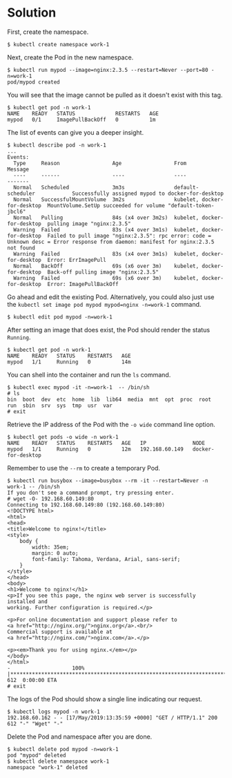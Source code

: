 # Solution

First, create the namespace.

```shell
$ kubectl create namespace work-1
```

Next, create the Pod in the new namespace.

```shell
$ kubectl run mypod --image=nginx:2.3.5 --restart=Never --port=80 -n=work-1
pod/mypod created
```

You will see that the image cannot be pulled as it doesn't exist with this tag.

```shell
$ kubectl get pod -n work-1
NAME    READY   STATUS             RESTARTS   AGE
mypod   0/1     ImagePullBackOff   0          1m
```

The list of events can give you a deeper insight.

```shell
$ kubectl describe pod -n work-1
...
Events:
  Type     Reason                 Age                 From                         Message
  ----     ------                 ----                ----                         -------
  Normal   Scheduled              3m3s                default-scheduler            Successfully assigned mypod to docker-for-desktop
  Normal   SuccessfulMountVolume  3m2s                kubelet, docker-for-desktop  MountVolume.SetUp succeeded for volume "default-token-jbcl6"
  Normal   Pulling                84s (x4 over 3m2s)  kubelet, docker-for-desktop  pulling image "nginx:2.3.5"
  Warning  Failed                 83s (x4 over 3m1s)  kubelet, docker-for-desktop  Failed to pull image "nginx:2.3.5": rpc error: code = Unknown desc = Error response from daemon: manifest for nginx:2.3.5 not found
  Warning  Failed                 83s (x4 over 3m1s)  kubelet, docker-for-desktop  Error: ErrImagePull
  Normal   BackOff                69s (x6 over 3m)    kubelet, docker-for-desktop  Back-off pulling image "nginx:2.3.5"
  Warning  Failed                 69s (x6 over 3m)    kubelet, docker-for-desktop  Error: ImagePullBackOff
```

Go ahead and edit the existing Pod. Alternatively, you could also just use the `kubectl set image pod mypod mypod=nginx -n=work-1` command.

```shell
$ kubectl edit pod mypod -n=work-1
```

After setting an image that does exist, the Pod should render the status `Running`.

```shell
$ kubectl get pod -n work-1
NAME    READY   STATUS    RESTARTS   AGE
mypod   1/1     Running   0          14m
```

You can shell into the container and run the `ls` command.

```shell
$ kubectl exec mypod -it -n=work-1  -- /bin/sh
# ls
bin  boot  dev	etc  home  lib	lib64  media  mnt  opt	proc  root  run  sbin  srv  sys  tmp  usr  var
# exit
```

Retrieve the IP address of the Pod with the `-o wide` command line option.

```shell
$ kubectl get pods -o wide -n work-1
NAME    READY   STATUS    RESTARTS   AGE   IP               NODE
mypod   1/1     Running   0          12m   192.168.60.149   docker-for-desktop
```

Remember to use the `--rm` to create a temporary Pod.

```shell
$ kubectl run busybox --image=busybox --rm -it --restart=Never -n work-1 -- /bin/sh
If you don't see a command prompt, try pressing enter.
# wget -O- 192.168.60.149:80
Connecting to 192.168.60.149:80 (192.168.60.149:80)
<!DOCTYPE html>
<html>
<head>
<title>Welcome to nginx!</title>
<style>
    body {
        width: 35em;
        margin: 0 auto;
        font-family: Tahoma, Verdana, Arial, sans-serif;
    }
</style>
</head>
<body>
<h1>Welcome to nginx!</h1>
<p>If you see this page, the nginx web server is successfully installed and
working. Further configuration is required.</p>

<p>For online documentation and support please refer to
<a href="http://nginx.org/">nginx.org</a>.<br/>
Commercial support is available at
<a href="http://nginx.com/">nginx.com</a>.</p>

<p><em>Thank you for using nginx.</em></p>
</body>
</html>
-                    100% |**********************************************************************|   612  0:00:00 ETA
# exit
```

The logs of the Pod should show a single line indicating our request.

```shell
$ kubectl logs mypod -n work-1
192.168.60.162 - - [17/May/2019:13:35:59 +0000] "GET / HTTP/1.1" 200 612 "-" "Wget" "-"
```

Delete the Pod and namespace after you are done.

```shell
$ kubectl delete pod mypod -n=work-1
pod "mypod" deleted
$ kubectl delete namespace work-1
namespace "work-1" deleted
```